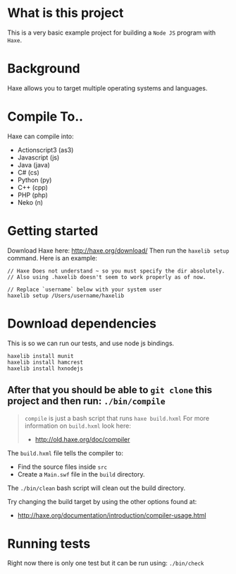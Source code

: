 # What is this project

This is a very basic example project for building a `Node JS` program with `Haxe`.

# Background

Haxe allows you to target multiple operating systems and languages.

# Compile To..

Haxe can compile into:
- Actionscript3 (as3)
- Javascript (js)
- Java (java)
- C# (cs)
- Python (py)
- C++ (cpp)
- PHP (php)
- Neko (n)

# Getting started

Download Haxe here: http://haxe.org/download/
Then run the `haxelib setup` command.
Here is an example:

```
// Haxe Does not understand ~ so you must specify the dir absolutely.
// Also using .haxelib doesn't seem to work properly as of now.

// Replace `username` below with your system user
haxelib setup /Users/username/haxelib
```

# Download dependencies

This is so we can run our tests, and use node js bindings.
```
haxelib install munit
haxelib install hamcrest
haxelib install hxnodejs
```

After that you should be able to `git clone` this project and then run: `./bin/compile`
---
> `compile` is just a bash script that runs `haxe build.hxml`
> For more information on `build.hxml` look here: 
> - http://old.haxe.org/doc/compiler

The `build.hxml` file tells the compiler to:
- Find the source files inside `src`
- Create a `Main.swf` file in the `build` directory.

The `./bin/clean` bash script will clean out the build directory.

Try changing the build target by using the other options found at:
- http://haxe.org/documentation/introduction/compiler-usage.html

# Running tests

Right now there is only one test but it can be run using: `./bin/check`

